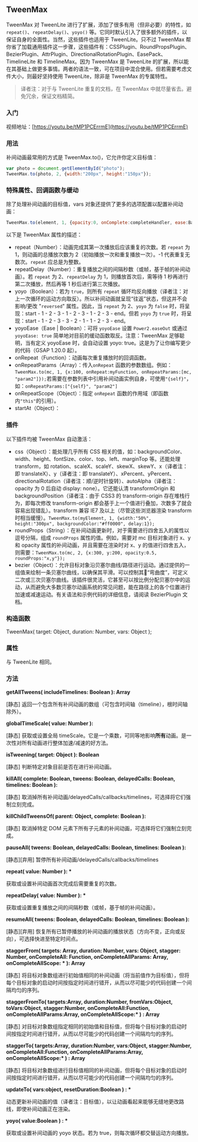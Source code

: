 ## TweenMax

TweenMax 对 TweenLite 进行了扩展，添加了很多有用（但非必要）的特性，如 `repeat()`、`repeatDelay()`、`yoyo()` 等。它同时默认引入了很多额外的插件，以保证自身的全面性。当然，这些插件也适用于 TweenLite。只不过 TweenMax 帮你省了加载通用插件这一步骤，这些插件有：CSSPlugin、RoundPropsPlugin、BezierPlugin、AttrPlugin、DirectionalRotationPlugin、EasePack、TimelineLite 和 TimelineMax。因为 TweenMax 是 TweenLite 的扩展，所以能在其基础上做更多事情。两者的语法一致，可在项目中混合使用。但若需要考虑文件大小，则最好坚持使用 TweenLite，除非是 TweenMax 的专属特性。

> 译者注：对于与 TweenLite 重复的文档，在 TweenMax 中就尽量省去。避免冗余，保证文档精简。

### 入门

视频地址：[https://youtu.be/tMP1PCErrmE](https://youtu.be/tMP1PCErrmE)

### 用法

补间动画最常用的方式是 TweenMax.to\(\)，它允许你定义目标值：

```js
var photo = document.getElementById("photo");
TweenMax.to(photo, 2, {width:"200px", height:"150px"});
```

### 特殊属性、回调函数与缓动

除了处理补间动画的目标值，vars 对象还提供了更多的选项配置以配置补间动画：

```js
TweenMax.to(element, 1, {opacity:0, onComplete:completeHandler, ease:Back.easeOut, useFrames:true});
```

以下是 TweenMax 属性的描述：

* repeat（Number）：动画完成其第一次播放后应该重复的次数。若 `repeat` 为 1，则动画的总播放次数为 2（初始播放一次和重复播放一次）。-1 代表重复无数次。`repeat` 应总是为整数。
* repeatDelay（Number）：重复播放之间的间隔秒数（或帧，基于帧的补间动画）。若 `repeat` 为 2、`repeatDelay` 为 1，则播放首次后，需等待 1 秒再进行第二次播放，然后再等 1 秒后进行第三次播放。
* yoyo（Boolean）：若为 `true`，则所有 `repeat` 循环均反向播放（译者注：对上一次循环的运动方向取反）。所以补间动画就呈现“往返”状态，但这并不会影响/更改 "`reversed`" 属性。因此，当 `repeat` 为 2、`yoyo` 为 `false` 时，将呈现：start - 1 - 2 - 3 - 1 - 2 - 3 - 1 - 2 - 3 - end。但若 `yoyo` 为 `true` 时，将呈现：start - 1 - 2 - 3 - 3 - 2 - 1 - 1 - 2 - 3 - end。
* yoyoEase（Ease \| Boolean）：可将 `yoyoEase` 设置 `Power2.easeOut` 或通过 `yoyoEase: true` 简单地对目前的缓动函数取反。注意：TweenMax 足够聪明，当有定义 yoyoEase 时，会自动设置 yoyo: true。这是为了让你编写更少的代码（GSAP 1.20.0 起）。
* onRepeat（Function）：动画每次重复播放时的回调函数。
* onRepeatParams（Array）：传入`onRepeat` 函数的参数数组。例如：`TweenMax.to(mc, 1, {x:100, onRepeat:myFunction, onRepeatParams:[mc, "param2"]});`若需要在参数列表中引用补间动画实例自身，可使用`"{self}"`，如：`onRepeatParams:["{self}", "param2"]`
* onRepeatScope（Object）：指定 `onRepeat` 函数的作用域（即函数内`"this"`的引用）。
* startAt（Object）：

### 插件

以下插件均被 TweenMax 自动激活：

* css（Object）：能处理几乎所有 CSS 相关的值，如：backgroundColor、width、height、fontSize、color、top、left、marginTop 等。还能处理 transform，如 rotation、scaleX、scaleY、skewX、skewY、x（译者注：即 translateX）、y（译者注：即 translateY）、xPercent、yPercent、directionalRotation（译者注：顺/逆时针旋转）、autoAlpha（译者注：opacity 为 0 后自动 display: none）。它还能认清 transformOrigin 和 backgroundPosition（译者注：由于 CSS3 的 transform-origin 存在堆栈行为，即每次修改 transform-origin 都会基于上一个值进行叠加，次数多了就会容易出现错乱）。transform 兼容 IE7 及以上（尽管这些浏览器渲染 transform 时相当缓慢）。`TweenMax.to(myElement, 1, {width:"50%", height:"300px", backgroundColor:"#ff0000", delay:1});`
* roundProps（String）：在补间动画更新时，对于需要进行四舍五入的属性以逗号分隔，组成 `roundProps` 属性的值。例如，需要对 mc 目标对象进行 x、y 和 opacity 属性的补间动画，并且需要在渲染时对 x、y 的值进行四舍五入，则需要：`TweenMax.to(mc, 2, {x:300, y:200, opacity:0.5, roundProps:"x,y"});`
* bezier（Object）：允许目标对象沿贝塞尔曲线/路径进行运动。通过提供的一组值来绘制一条贝塞尔曲线，以确保其平滑。可以控制其“弯曲度”，可定义二次或三次贝塞尔曲线。该插件很灵活，它甚至可以按比例分配贝塞尔中的运动，从而避免大多数贝塞尔动画系统的常见问题，能在路径上的各个位置进行加速或减速运动。有关语法和示例代码的详细信息，请阅读 BezierPlugin 文档。

### 构造函数

TweenMax\( target: Object, duration: Number, vars: Object \);

### 属性

与 TweenLite 相同。

### 方法

**getAllTweens\( includeTimelines: Boolean \): Array**

\[静态\] 返回一个包含所有补间动画的数组（可包含时间轴（timeline），根时间轴除外）。

**globalTimeScale\( value: Number \):**

\[静态\] 获取或设置全局 timeScale。它是一个乘数，可同等地影响**所有**动画。是一次性对所有动画进行整体加速/减速的好方法。

**isTweening\( target: Object \): Boolean**

\[静态\] 判断特定对象目前是否在进行补间动画。

**killAll\( complete: Boolean, tweens: Boolean, delayedCalls: Boolean, timelines: Boolean \):**

\[静态\] 取消掉所有补间动画/delayedCalls/callbacks/timelines，可选择将它们强制立刻完成。

**killChildTweensOf\( parent: Object, complete: Boolean \):**

\[静态\] 取消掉特定 DOM 元素下所有子元素的补间动画，可选择将它们强制立刻完成。

**pauseAll\( tweens: Boolean, delayedCalls: Boolean, timelines: Boolean \):**

\[静态\]\[弃用\] 暂停所有补间动画/delayedCalls/callbacks/timelines

**repeat\( value: Number \): \***

获取或设置补间动画首次完成后需要重复的次数。

**repeatDelay\( value: Number \): \***

获取或设置重复播放之间的间隔秒数（或帧，基于帧的补间动画）。

**resumeAll\( tweens: Boolean, delayedCalls: Boolean, timelines: Boolean \):**

\[静态\]\[弃用\] 恢复所有已暂停播放的补间动画的播放状态（方向不变，正向或反向），可选择快进至特定时间点。

**staggerFrom\( targets: Array, duration: Number, vars: Object, stagger: Number, onCompleteAll: Function, onCompleteAllParams: Array, onCompleteAllScope: \* \): Array**

\[静态\] 将目标对象数组进行初始值相同的补间动画（将当前值作为目标值），但将每个目标对象的启动时间按指定时间进行错开，从而以尽可能少的代码创建一个间隔均匀的序列。

**staggerFromTo\( targets:Array, duration:Number, fromVars:Object, toVars:Object, stagger:Number, onCompleteAll:Function, onCompleteAllParams:Array, onCompleteAllScope:\* \) : Array**

\[静态\] 对目标对象数组指定相同的初始值和目标值，但将每个目标对象的启动时间按指定时间进行错开，从而以尽可能少的代码创建一个间隔均匀的序列。

**staggerTo\( targets:Array, duration:Number, vars:Object, stagger:Number, onCompleteAll:Function, onCompleteAllParams:Array, onCompleteAllScope:\* \) : Array**

\[静态\] 将目标对象数组进行目标值相同的补间动画，但将每个目标对象的启动时间按指定时间进行错开，从而以尽可能少的代码创建一个间隔均匀的序列。

**updateTo\( vars:object, resetDuration:Boolean \) : \***

动态更新补间动画的值（译者注：目标值），以让动画看起来能够无缝地更改路线，即使补间动画正在渲染。

**yoyo\( value:Boolean \) : \***

获取或设置补间动画的 yoyo 状态。若为 true，则每次循环都交替运动方向播放。

